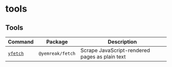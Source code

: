 # tools

## Tools

| Command | Package | Description |
|---------|---------|-------------|
| [`yfetch`](packages/fetch) | `@yemreak/fetch` | Scrape JavaScript-rendered pages as plain text |
